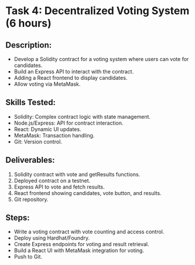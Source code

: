 # Task 4: Decentralized Voting System (6 hours)

## Description: 

  - Develop a Solidity contract for a voting system where users can vote for candidates.
  - Build an Express API to interact with the contract.
  - Adding a React frontend to display candidates.
  - Allow voting via MetaMask.

## Skills Tested:

  - Solidity: Complex contract logic with state management.
  - Node.js/Express: API for contract interaction.
  - React: Dynamic UI updates.
  - MetaMask: Transaction handling.
  - Git: Version control.

## Deliverables:

  1. Solidity contract with vote and getResults functions.
  2. Deployed contract on a testnet.
  3. Express API to vote and fetch results.
  4. React frontend showing candidates, vote button, and results.
  5. Git repository.

## Steps:

  - Write a voting contract with vote counting and access control.
  - Deploy using Hardhat/Foundry.
  - Create Express endpoints for voting and result retrieval.
  - Build a React UI with MetaMask integration for voting.
  - Push to Git.